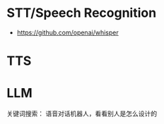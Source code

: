 # STT/Speech Recognition

- https://github.com/openai/whisper

  

# TTS

  

  

# LLM


关键词搜索：
语音对话机器人，看看别人是怎么设计的